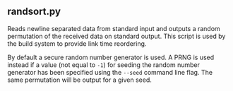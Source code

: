 randsort.py
-----------

Reads newline separated data from standard input and outputs a random
permutation of the received data on standard output. This script is
used by the build system to provide link time reordering.

By default a secure random number generator is used. A PRNG is used
instead if a value (not equal to `-1`) for seeding the random number
generator has been specified using the `--seed` command line flag. The
same permutation will be output for a given seed.
